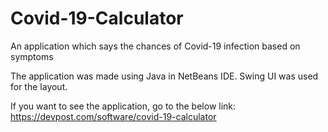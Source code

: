 # Covid-19-Calculator
An application which says the chances of Covid-19 infection based on symptoms

The application was made using Java in NetBeans IDE.
Swing UI was used for the layout.

If you want to see the application, go to the below link:
https://devpost.com/software/covid-19-calculator
